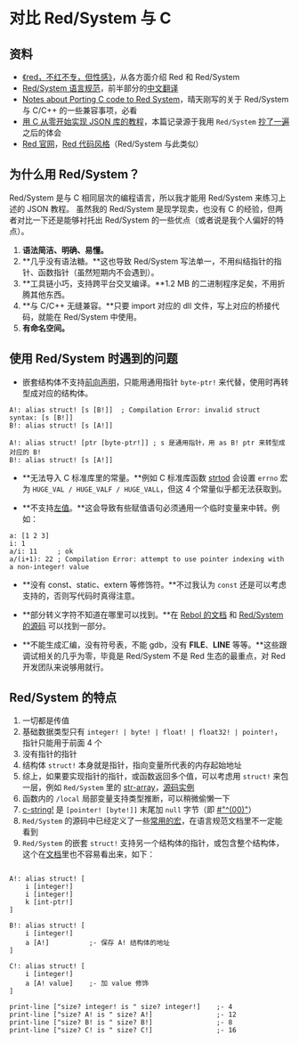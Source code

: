 # 对比 Red/System 与 C


## 资料

- [《red，不红不专，但性感》](https://zhuanlan.zhihu.com/p/27998473)，从各方面介绍 Red 和 Red/System
- [Red/System 语言规范](https://static.red-lang.org/red-system-specs-light.html)，前半部分的[中文翻译](https://github.com/red/red/wiki/%5Bzh-hans%5D-Red-System-Language-Specification-Chinese-Traslation)
- [Notes about Porting C code to Red System](https://github.com/red/red/wiki/Notes-about-Porting-C-code-to-Red-System)，晴天刚写的关于 Red/System 与 C/C++ 的一些兼容事项，必看
- [用 C 从零开始实现 JSON 库的教程](https://github.com/miloyip/json-tutorial)，本篇记录源于我用 `Red/System` [抄了一遍](https://github.com/haolloyin/reds-json)之后的体会
- [Red 官网](https://red-lang.org)，[Red 代码风格](https://doc.red-lang.org/zh-hans/style-guide.html)（Red/System 与此类似）


## 为什么用 Red/System？

Red/System 是与 C 相同层次的编程语言，所以我才能用 Red/System 来练习上述的 JSON 教程。
虽然我的 Red/System 是现学现卖，也没有 C 的经验，但两者对比一下还是能够衬托出 Red/System 的一些优点（或者说是我个人偏好的特点）。

1. **语法简洁、明确、易懂。**
2. **几乎没有语法糖。**这也导致 Red/System 写法单一，不用纠结指针的指针、函数指针（虽然短期内不会遇到）。
3. **工具链小巧，支持跨平台交叉编译。**1.2 MB 的二进制程序足矣，不用折腾其他东西。
4. **与 C/C++ 无缝兼容。**只要 import 对应的 dll 文件，写上对应的桥接代码，就能在 Red/System 中使用。
5. **有命名空间。**

## 使用 Red/System 时遇到的问题

- 嵌套结构体不支持[前向声明](https://zh.wikipedia.org/wiki/%E5%89%8D%E5%90%91%E5%A3%B0%E6%98%8E)，只能用通用指针 `byte-ptr!` 来代替，使用时再转型成对应的结构体。
```rebol
A!: alias struct! [s [B!]]  ; Compilation Error: invalid struct syntax: [s [B!]]
B!: alias struct! [s [A!]]

A!: alias struct! [ptr [byte-ptr!]] ; s 是通用指针，用 as B! ptr 来转型成对应的 B!
B!: alias struct! [s [A!]]
```

- **无法导入 C 标准库里的常量。**例如 C 标准库函数 [strtod](https://zh.cppreference.com/w/c/string/byte/strtod) 会设置 `errno` 宏为 `HUGE_VAL / HUGE_VALF / HUGE_VALL`，但这 4 个常量似乎都无法获取到。

- **不支持[左值](https://zh.wikipedia.org/wiki/%E5%80%BC_(%E9%9B%BB%E8%85%A6%E7%A7%91%E5%AD%B8))。**这会导致有些赋值语句必须通用一个临时变量来中转。例如：
```rebol
a: [1 2 3]
i: 1
a/i: 11     ; ok
a/(i+1): 22 ; Compilation Error: attempt to use pointer indexing with a non-integer! value
```

- **没有 const、static、extern 等修饰符。**不过我认为 `const` 还是可以考虑支持的，否则写代码时真得注意。

- **部分转义字符不知道在哪里可以找到。**在 [Rebol 的文档](http://www.rebol.com/docs/core23/rebolcore-16.html#section-2.11.2) 和 [Red/System 的源码](https://github.com/red/red/blob/master/system/runtime/common.reds#L68-L75) 可以找到一部分。

- **不能生成汇编，没有符号表，不能 gdb，没有 __FILE__、__LINE__ 等等。**这些跟调试相关的几乎为零，毕竟是 Red/System 不是 Red 生态的最重点，对 Red 开发团队来说够用就行。


## Red/System 的特点

1. 一切都是传值
2. 基础数据类型只有 `integer! | byte! | float! | float32! | pointer!`，指针只能用于前面 4 个
3. 没有指针的指针
4. 结构体 `struct!` 本身就是指针，指向变量所代表的内存起始地址
5. 综上，如果要实现指针的指针，或函数返回多个值，可以考虑用 `struct!` 来包一层，例如 `Red/System` 里的 [str-array](https://github.com/red/red/blob/master/system/runtime/common.reds#L79-L81)，[源码实例](https://static.red-lang.org/red-system-specs-light.html#section-13.2)
6. 函数内的 `/local` 局部变量支持类型推断，可以稍微偷懒一下
7. [c-string!](https://static.red-lang.org/red-system-specs-light.html#section-4.6) 是 `[pointer! [byte!]]` 末尾加 `null` 字节（即 [#"^(00)"](https://github.com/red/red/blob/master/system/runtime/common.reds#L34)）
8. `Red/System` 的源码中已经定义了一些[常用的宏](https://github.com/red/red/blob/master/system/runtime/common.reds#L13-L81)，在语言规范文档里不一定能看到
9. `Red/System` 的嵌套 `struct!` 支持另一个结构体的指针，或包含整个结构体，这个在[文档](https://static.red-lang.org/red-system-specs-light.html#section-4.7)里也不容易看出来，如下：
```rebol

A!: alias struct! [
    i [integer!]
    i [integer!]
    k [int-ptr!]
]

B!: alias struct! [
    i [integer!]
    a [A!]          ;- 保存 A! 结构体的地址
]

C!: alias struct! [
    i [integer!]
    a [A! value]    ;- 加 value 修饰
]

print-line ["size? integer! is " size? integer!]    ;- 4
print-line ["size? A! is " size? A!]                ;- 12
print-line ["size? B! is " size? B!]                ;- 8
print-line ["size? C! is " size? C!]                ;- 16
```

